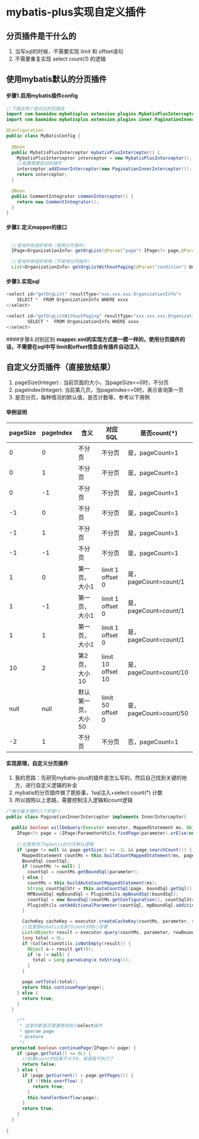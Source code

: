 # mybatis-plus实现自定义插件

## 分页插件是干什么的
1. 当写sql的时候，不需要实现 limit 和 offset语句
2. 不需要重复实现 select count(1) 的逻辑

## 使用mybatis默认的分页插件

#### 步骤1.启用mybatis插件config
```java
//下面这两个是对应的包路径
import com.baomidou.mybatisplus.extension.plugins.MybatisPlusInterceptor;
import com.baomidou.mybatisplus.extension.plugins.inner.PaginationInnerInterceptor;

@Configuration
public class MyBatisConfig {
    
  @Bean
  public MybatisPlusInterceptor mybatisPlusInterceptor() {
    MybatisPlusInterceptor interceptor = new MybatisPlusInterceptor();
    //配置需要启动的插件
    interceptor.addInnerInterceptor(new PaginationInnerInterceptor());
    return interceptor;
  }

  @Bean
  public CommentIntegrator commonInterceptor() {
    return new CommentIntegrator();
  }
}

```
#### 步骤2.定义mapper的接口
```java

  //查询所有组织架构（使用分页插件）
  IPage<OrganizationInfo> getOrgList(@Param("page") IPage<?> page,@Param("condition") QueryCondition<condition> condition);

  //查询所有组织架构（不使用分页插件）
  List<OrganizationInfo> getOrgListWithoutPaging(@Param("condition") QueryCondition<condition> condition);
```

#### 步骤3.实现sql
```java
<select id="getOrgList" resultType="xxx.xxx.xxx.OrganizationInfo">
    SELECT *  FROM OrganizationInfo WHERE xxxx
</select>

<select id="getOrgListWithoutPaging" resultType="xxx.xxx.xxx.OrganizationInfo">
        SELECT *  FROM OrganizationInfo WHERE xxxx
</select>
```
####步骤4.对别区别
**mapper.xml的实现方式是一模一样的，使用分页插件的话，不需要在sql中写 limit和offset信息会有插件自动注入**


## 自定义分页插件（直接放结果）
1. pageSize(Integer) : 当前页面的大小，当pageSize<=0时，不分页
2. pageIndex(Integer): 当前第几页，当pageIndex<=0时，表示查询第一页
3. 是否分页，每种情况的默认值，是否计数等，参考以下用例

#### 举例说明

| pageSize | pageIndex | 含义         | 对应SQL              | 是否count(*)           |
|----------|-----------|------------|--------------------|----------------------|
| 0        | 0         | 不分页        | 不分页                | 是，pageCount=1        |
| 0        | 1         | 不分页        | 不分页                | 是，pageCount=1        |
| 0        | -1        | 不分页        | 不分页                | 是，pageCount=1        |
| -1       | 0         | 不分页        | 不分页                | 是，pageCount=1        |
| -1       | 1         | 不分页        | 不分页                | 是，pageCount=1        |
| -1       | -1        | 不分页        | 不分页                | 是，pageCount=1        |
| 1        | 0         | 第一页，大小1    | limit 1 offset 0   | 是，pageCount=count/1  |
| 1        | -1        | 第一页，大小1    | limit 1 offset 0   | 是，pageCount=count/1  |
| 1        | 1         | 第一页，大小1    | limit 1 offset 0   | 是，pageCount=count/1  |
| 10       | 2         | 第2页，大小10   | limit 10 offset 10 | 是，pageCount=count/10 |
| null     | null      | 默认第一页，大小50 | limit 50 offset 0  | 是，pageCount=count/50 |
| -2       | 1         | 不分页        | 不分页                | 否，pageCount=1        |

#### 实现原理，自定义分页插件
1. 我的思路：先研究mybatis-plus的插件是怎么写的，然后自己找到关键的地方，进行自定义逻辑的补全
2. mybatis的分页插件做了那些事，1sql注入+select count(*) 计数
3. 所以按照以上思路，需要控制注入逻辑和count逻辑

```java
/*展示最关键的几个步骤*/
public class PaginationInnerInterceptor implements InnerInterceptor{
    
  public boolean willDoQuery(Executor executor, MappedStatement ms, Object parameter, RowBounds rowBounds, ResultHandler resultHandler, BoundSql boundSql) throws SQLException {
    IPage<?> page = (IPage)ParameterUtils.findPage(parameter).orElse(null);
    
    //这里修改了mybatis的分页默认逻辑
    if (page != null && page.getSize() >= -1L && page.searchCount()) {
      MappedStatement countMs = this.buildCountMappedStatement(ms, page.countId());
      BoundSql countSql;
      if (countMs != null) {
        countSql = countMs.getBoundSql(parameter);
      } else {
        countMs = this.buildAutoCountMappedStatement(ms);
        String countSqlStr = this.autoCountSql(page, boundSql.getSql());
        MPBoundSql mpBoundSql = PluginUtils.mpBoundSql(boundSql);
        countSql = new BoundSql(countMs.getConfiguration(), countSqlStr, mpBoundSql.parameterMappings(), parameter);
        PluginUtils.setAdditionalParameter(countSql, mpBoundSql.additionalParameters());
      }

      CacheKey cacheKey = executor.createCacheKey(countMs, parameter, rowBounds, countSql);
      //这里是mybatis去执行count的核心步骤
      List<Object> result = executor.query(countMs, parameter, rowBounds, resultHandler, cacheKey, countSql);
      long total = 0L;
      if (CollectionUtils.isNotEmpty(result)) {
        Object o = result.get(0);
        if (o != null) {
          total = Long.parseLong(o.toString());
        }
      }

      page.setTotal(total);
      return this.continuePage(page);
    } else {
      return true;
    }
  }

    /**
     * 这里判断是否需要继续执行select操作
     * @param page
     * @return
     */
  protected boolean continuePage(IPage<?> page) {
    if (page.getTotal() <= 0L) {
      //如果count的结果不大于0，那直接不执行了
      return false;
    } else {
      if (page.getCurrent() > page.getPages()) {
        if (!this.overflow) {
          return true;
        }
        this.handlerOverflow(page);
      }
      return true;
    }
  }
  
}

```